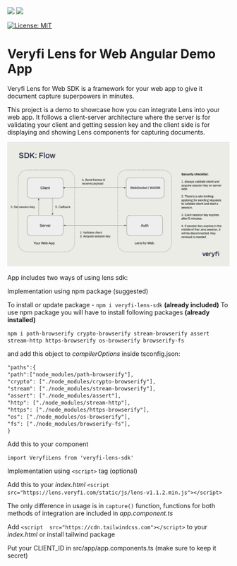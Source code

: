 <img src="https://user-images.githubusercontent.com/30125790/212157461-58bdc714-2f89-44c2-8e4d-d42bee74854e.png#gh-dark-mode-only" width="200">
<img src="https://user-images.githubusercontent.com/30125790/212157486-bfd08c5d-9337-4b78-be6f-230dc63838ba.png#gh-light-mode-only" width="200">

[![License: MIT](https://img.shields.io/badge/License-MIT-green.svg)](https://opensource.org/licenses/MIT)

# Veryfi Lens for Web Angular Demo App

Veryfi Lens for Web SDK is a framework for your web app to give it document capture superpowers in minutes.

This project is a demo to showcase how you can integrate Lens into your web app. It follows a client-server architecture where the server is for validating your client and getting session key and the client side is for displaying and showing Lens components for capturing documents.

<img src="https://github.com/veryfi/veryfi-lens-web-demo-react/blob/main/flow.png">

App includes two ways of using lens sdk:

Implementation using npm package (suggested)
 
 To install or update package - `npm i veryfi-lens-sdk` **(already included)**
 To use npm package you will have to install following packages **(already installed)**
 

    npm i path-browserify crypto-browserify stream-browserify assert stream-http https-browserify os-browserify browserify-fs

 and add this object to *compilerOptions* inside tsconfig.json: 
 ```
 "paths":{
"path":["node_modules/path-browserify"],
"crypto": ["./node_modules/crypto-browserify"],
"stream": ["./node_modules/stream-browserify"],
"assert": ["./node_modules/assert"],
"http": ["./node_modules/stream-http"],
"https": ["./node_modules/https-browserify"],
"os": ["./node_modules/os-browserify"],
"fs": ["./node_modules/browserify-fs"],
}
```
Add this to your component

    import VeryfiLens from 'veryfi-lens-sdk'

Implementation using `<script>` tag (optional)

Add this to your *index.html*
`<script  src="https://lens.veryfi.com/static/js/lens-v1.1.2.min.js"></script>`

The only difference in usage is in `capture()` function, functions for both methods of integration are included in *app.component.ts*

Add `<script  src="https://cdn.tailwindcss.com"></script>` to your *index.html* or install tailwind package

Put your CLIENT_ID in src/app/app.components.ts (make sure to keep it secret)
